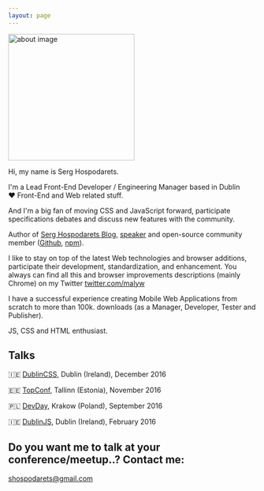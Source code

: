 ```yaml
---
layout: page
---
```


<div class="about-image-wrapper">
    <a href="https://twitter.com/{{ site.social-links.twitter }}">
        <img width="256" height="256" src="{{ site.baseurl }}/images/about.jpg" alt="about image"/>
    </a>
</div>


Hi, my name is Serg Hospodarets.

I'm a Lead Front-End Developer / Engineering Manager based in Dublin <br/>:heart: Front-End and Web related stuff.

And I'm a big fan of moving CSS and JavaScript forward, participate specifications debates and discuss new features with the community.

Author of [Serg Hospodarets Blog](https://blog.hospodarets.com/),
[speaker](https://speakerdeck.com/malyw/)
and open-source community member ([Github](https://github.com/malyw), [npm](https://www.npmjs.com/~malyw)).

I like to stay on top of the latest Web technologies and browser additions, participate their development, standardization, and enhancement.
You always can find all this and browser improvements descriptions (mainly Chrome) on my Twitter [twitter.com/malyw](https://twitter.com/malyw)

I have a successful experience creating Mobile Web Applications from scratch to more than 100k. downloads (as a Manager, Developer, Tester and Publisher).

JS, CSS and HTML enthusiast.

## Talks


🇮🇪 [DublinCSS](http://www.meetup.com/DublinCSS/), Dublin (Ireland), December 2016

🇪🇪 [TopConf](http://topconf.com/tallinn-2016/), Tallinn (Estonia), November 2016

🇵🇱 [DevDay](http://devday.pl/), Krakow (Poland), September 2016

🇮🇪 [DublinJS](http://www.meetup.com/DublinJS/), Dublin (Ireland), February 2016

## Do you want me to talk at your conference/meetup..? Contact me:

[shospodarets@gmail.com](mailto:shospodarets@gmail.com)